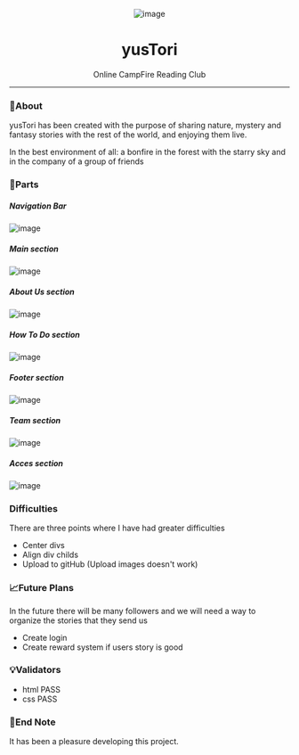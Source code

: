 <div align="center">

![image](https://user-images.githubusercontent.com/45402163/170821814-07954d69-fac6-494c-beba-afc5a74424ce.png)

</div>

<h1 align="center">yusTori</h1>

 <p align="center">
    Online CampFire Reading Club
 </p>

<hr />

### 🧐About

yusTori has been created with the purpose of sharing nature, mystery and fantasy stories with the rest of the world, and enjoying them live.

In the best environment of all: a bonfire in the forest with the starry sky and in the company of a group of friends

### 🚀Parts

##### Navigation Bar
![image](https://user-images.githubusercontent.com/45402163/170821673-65c9d475-6745-4395-bbc0-82e4cb0585bd.png)

##### Main section
![image](https://user-images.githubusercontent.com/45402163/170821842-24dead57-b4ad-466f-8b0f-344502aa23d4.png)

##### About Us section
![image](https://user-images.githubusercontent.com/45402163/170821707-0788098e-377a-485c-8a9c-34cc3985aaec.png)

##### How To Do section
![image](https://user-images.githubusercontent.com/45402163/170821718-6805868b-c629-4e0a-9dee-18e3f630d40b.png)

##### Footer section
![image](https://user-images.githubusercontent.com/45402163/170821728-6fd77998-1eca-4867-a5b1-1ea593dcd3e0.png)

##### Team section
![image](https://user-images.githubusercontent.com/45402163/170821866-6517b1d0-f545-46ae-8704-5f4235b9c8d7.png)

##### Acces section
![image](https://user-images.githubusercontent.com/45402163/170821752-93060c8f-901c-405c-9c82-ee0230d54f81.png)

### Difficulties

There are three points where I have had greater difficulties
-   Center divs
-   Align div childs
-   Upload to gitHub (Upload images doesn't work)

### 📈Future Plans

In the future there will be many followers and we will need a way to organize the stories that they send us

-   Create login
-   Create reward system if users story is good
		
### 💡Validators

- html PASS
- css PASS
		
### 👋End Note

It has been a pleasure developing this project.	
